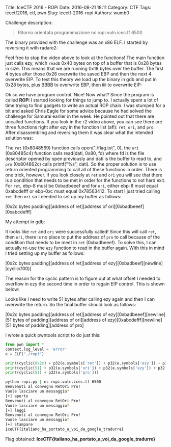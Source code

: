 Title: IceCTF 2016 - ROPi
Date: 2016-08-21 18:11
Category: CTF
Tags: icectf2016, ctf, pwn
Slug: icectf-2016-ropi
Authors: wumb0

Challenge description:
> Ritorno orientata programmazione nc ropi.vuln.icec.tf 6500

The binary provided with the challenge was an x86 ELF. I started by reversing it with radare2:
<script type="text/javascript" src="https://asciinema.org/a/0e10sx4jp4ixg0hrrgoxjk3d1.js" id="asciicast-0e10sx4jp4ixg0hrrgoxjk3d1" async></script>
Feel free to stop the video above to look at the functions!
The main function just calls ezy, which `read`s 0x40 bytes on top of a buffer that is 0x28 bytes in size. This means that we are running 0x18 bytes over the buffer. The first 4 bytes after those 0x28 overwrite the saved EBP and then the next 4 overwrite EIP. To test this theory we load up the binary in gdb and put in 0x28 bytes, plus BBBB to overwrite EBP, then iiii to overwrite EIP:

<script type="text/javascript" src="https://asciinema.org/a/cibcbemfhn7m5x5bqu131bijk.js" id="asciicast-cibcbemfhn7m5x5bqu131bijk" async></script>

Ok so we have program control. Nice! Now what? Since the program is called **ROP**i I started looking for things to jump to. I actually spent a lot of time trying to find gadgets to write an actual ROP chain. I was stumped for a bit and asked Chris Eagle for some advice because he had solved the challenge for Samurai earlier in the week. He pointed out that there are uncalled functions. If you look in the r2 video above, you can see there are three functions right after ezy in the function list (afl): `ret`, `ori`, and `pro`. After disassembling and reversing them it was clear what the intended solution was:
<script type="text/javascript" src="https://asciinema.org/a/az9litz1gxi1s7nmiq8qifqik.js" id="asciicast-az9litz1gxi1s7nmiq8qifqik" async></script>
The `ret` (0x8048569) function calls open("./flag.txt", 0), the `ori` (0x80485c4) function calls read(dati, 0x80, fd) where fd is the file descriptor opened by open previously and dati is the buffer to read to, and `pro` (0x804862c) calls printf("%s", dati). So the proper solution is to use return oriented programming to call all of these functions in order. There is one trick, however. If you look closely at `ret` and `ori` you will see that there is a condition that needs to be met in order for the functions to not hard exit. For `ret`, ebp-8 must be 0xbadbeeef and for `ori`, either ebp-8 must equal 0xabcdefff or ebp-0xc must equal 0x78563412. To start I just tried calling `ret` then `ori` so I needed to set up my buffer as follows:

[0x2c bytes padding][address of ret][address of ori][0xbadbeeef][0xabcdefff]

My attempt in gdb:
<script type="text/javascript" src="https://asciinema.org/a/2gc2jpuhs4wkzcht7l2hxg1xw.js" id="asciicast-2gc2jpuhs4wkzcht7l2hxg1xw" async></script>
It looks like `ret` and `ori` were successfully called! Since this will call `ret`, then `ori`, there is no place to put the address of `pro` to call because of the condition that needs to be meet in `ret` (0xbadbeeef). To solve this, I can actually re-use the `ezy` function to read in the buffer again. With this in mind I tried setting up my buffer as follows:

[0x2c bytes padding][address of ret][address of ezy][0xbadbeef][newline][cyclic(100)]

The reason for the cyclic pattern is to figure out at what offset I needed to overflow in ezy the second time in order to regain EIP control. This is shown below:
<script type="text/javascript" src="https://asciinema.org/a/bbe9bvl7z6cirpsk60trf28vy.js" id="asciicast-bbe9bvl7z6cirpsk60trf28vy" async></script>

Looks like I need to write 51 bytes after calling ezy again and then I can overwrite the return. So the final buffer should look as follows:

[0x2c bytes padding][address of ret][address of ezy][0xbadbeeef][newline][51 bytes of padding][address of ori][address of ezy][0xabcdefff][newline][51 bytes of padding][address of pro]

I wrote a quick pwntools script to do just this:
```python
from pwn import *
context.log_level = 'error'
e = ELF("./ropi")

print(cyclic(0x2c) + p32(e.symbols['ret']) + p32(e.symbols['ezy']) + p32(0xbadbeeef))
print(cyclic(51) + p32(e.symbols['ori']) + p32(e.symbols['ezy']) + p32(0xabcdefff))
print(cyclic(51) + p32(e.symbols['pro']))
```

```bash
python ropi.py | nc ropi.vuln.icec.tf 6500
Benvenuti al convegno RetOri Pro!
Vuole lasciare un messaggio?
[+] aperto
Benvenuti al convegno RetOri Pro!
Vuole lasciare un messaggio?
[+] leggi
Benvenuti al convegno RetOri Pro!
Vuole lasciare un messaggio?
[+] stampare
IceCTF{italiano_ha_portato_a_voi_da_google_tradurre}
```
Flag obtained: **IceCTF{italiano_ha_portato_a_voi_da_google_tradurre}**
